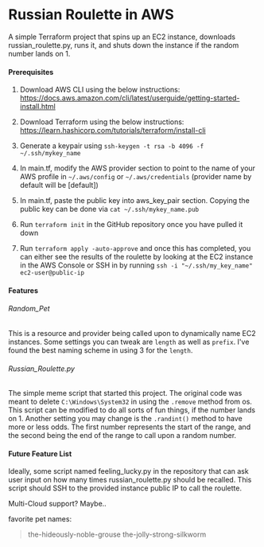 # Russian Roulette in AWS
A simple Terraform project that spins up an EC2 instance, downloads russian_roulette.py, runs it, and shuts down the instance if the random number lands on 1.

#### Prerequisites
1. Download AWS CLI using the below instructions:
https://docs.aws.amazon.com/cli/latest/userguide/getting-started-install.html

2. Download Terraform using the below instructions:
https://learn.hashicorp.com/tutorials/terraform/install-cli

3. Generate a keypair using `ssh-keygen -t rsa -b 4096 -f ~/.ssh/mykey_name`

4. In main.tf, modify the AWS provider section to point to the name of your AWS profile in `~/.aws/config` or `~/.aws/credentials` (provider name by default will be [default])

5. In main.tf, paste the public key into aws_key_pair section. Copying the public key can be done via `cat ~/.ssh/mykey_name.pub`

6. Run `terraform init` in the GitHub repository once you have pulled it down

7. Run `terraform apply -auto-approve` and once this has completed, you can either see the results of the roulette by looking at the EC2 instance in the AWS Console or SSH in by running `ssh -i "~/.ssh/my_key_name" ec2-user@public-ip`

#### Features

###### Random_Pet
This is a resource and provider being called upon to dynamically name EC2 instances. Some settings you can tweak are `length` as well as `prefix`. I've found the best naming scheme in using 3 for the `length`.

###### Russian_Roulette.py
The simple meme script that started this project. The original code was meant to delete `C:\Windows\System32` in using the `.remove` method from os. This script can be modified to do all sorts of fun things, if the number lands on 1. Another setting you may change is the `.randint()` method to have more or less odds. The first number represents the start of the range, and the second being the end of the range to call upon a random number.

#### Future Feature List

Ideally, some script named feeling_lucky.py in the repository that can ask user input on how many times russian_roulette.py should be recalled. This script should SSH to the provided instance public IP to call the roulette.

Multi-Cloud support? Maybe..

favorite pet names:
> the-hideously-noble-grouse
> the-jolly-strong-silkworm